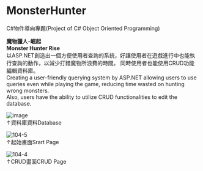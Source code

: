 # MonsterHunter
C#物件導向專題(Project of C# Object Oriented Programming)

**魔物獵人-崛起**    
**Monster Hunter Rise**  
以ASP.NET創造出一個方便使用者查詢的系統，好讓使用者在遊戲進行中也能執行查詢的動作，以減少打錯魔物所浪費的時間。
同時使用者也能使用CRUD功能編輯資料庫。  
Creating a user-friendly querying system by ASP.NET allowing users to use queries even while playing the game, reducing time wasted on hunting wrong monsters.   
Also, users have the ability to utilize CRUD functionalities to edit the database.
  
![image](https://user-images.githubusercontent.com/103955839/200906390-76310c86-cffb-4bb2-b641-7788dbc6dee9.png)   
↑資料庫資料Database   

![104-5](https://user-images.githubusercontent.com/103955839/200917453-5bcc2de9-e064-4c7d-8675-e7f4ba216f2a.png)   
↑起始畫面Srart Page    

![104-4](https://user-images.githubusercontent.com/103955839/200917487-2212ea4c-8e68-4cf0-ac21-a8b8288ed541.png)    
↑CRUD畫面CRUD Page

